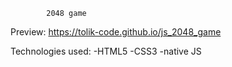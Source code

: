            2048 game
Preview: https://tolik-code.github.io/js_2048_game  
 
Technologies used:
  -HTML5
  -CSS3
  -native JS 
